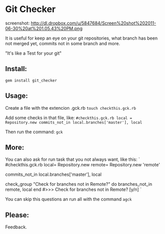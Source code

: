 Git Checker
===========
screenshot: http://dl.dropbox.com/u/5847684/Screen%20shot%202011-06-30%20at%201.05.43%20PM.png

It is useful for keep an eye on your git repositories, what branch has been not merged yet, commits not in some branch and more.

"It's like a Test for your git"

Install:
--------

`gem install git_checker`

Usage:
------

Create a file with the extencion .gck.rb
`touch checkthis.gck.rb`

Add some checks in that file, like:
`
#checkthis.gck.rb
local = Repository.new
commits_not_in local.branches['master'], local
`

Then run the command: 
`gck`

More:
-----

You can also ask for run task that you not always want, like this:
`
#checkthis.gck.rb
local= Repository.new
remote= Repository.new 'remote'

commits_not_in local.branches['master'], local

check_group "Check for branches not in Remote?" do
  branches_not_in remote, local
end #>>> Check for branches not in Remote? [y/n]
`

You can skip this questions an run all with the command `agck`

Please:
-------
Feedback.

